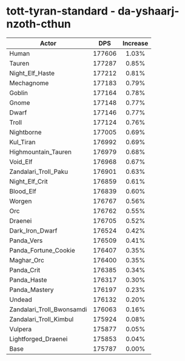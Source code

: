 # tott-tyran-standard - da-yshaarj-nzoth-cthun
| Actor | DPS | Increase |
|---|:---:|:---:|
|Human|177606|1.03%|
|Tauren|177287|0.85%|
|Night_Elf_Haste|177212|0.81%|
|Mechagnome|177183|0.79%|
|Goblin|177164|0.78%|
|Gnome|177148|0.77%|
|Dwarf|177146|0.77%|
|Troll|177124|0.76%|
|Nightborne|177005|0.69%|
|Kul_Tiran|176992|0.69%|
|Highmountain_Tauren|176979|0.68%|
|Void_Elf|176968|0.67%|
|Zandalari_Troll_Paku|176901|0.63%|
|Night_Elf_Crit|176859|0.61%|
|Blood_Elf|176839|0.60%|
|Worgen|176767|0.56%|
|Orc|176762|0.55%|
|Draenei|176705|0.52%|
|Dark_Iron_Dwarf|176524|0.42%|
|Panda_Vers|176509|0.41%|
|Panda_Fortune_Cookie|176407|0.35%|
|Maghar_Orc|176400|0.35%|
|Panda_Crit|176385|0.34%|
|Panda_Haste|176317|0.30%|
|Panda_Mastery|176197|0.23%|
|Undead|176132|0.20%|
|Zandalari_Troll_Bwonsamdi|176063|0.16%|
|Zandalari_Troll_Kimbul|175924|0.08%|
|Vulpera|175877|0.05%|
|Lightforged_Draenei|175853|0.04%|
|Base|175787|0.00%|
